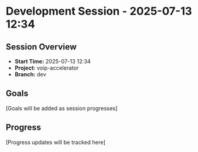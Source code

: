 # Development Session - 2025-07-13 12:34

## Session Overview
- **Start Time:** 2025-07-13 12:34
- **Project:** voip-accelerator
- **Branch:** dev

## Goals
[Goals will be added as session progresses]

## Progress
[Progress updates will be tracked here]